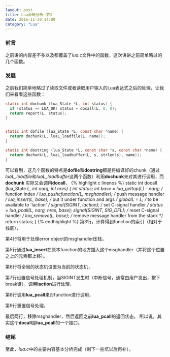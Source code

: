 ```yaml
---
layout: post
title: Lua源码分析（四）
date: 2016-11-30 14:09
category: "Lua"
---
```


### 前言
之前讲的内容差不多以及都覆盖了*lua.c*文件中的函数，这次讲讲之前简单略过的几个函数。

### 发展
之前我们简单地略过了读取文件或者读取用户输入的Lua表达式之后的处理，让我们来看看这些函数：

```c
static int dochunk (lua_State *L, int status) {
  if (status == LUA_OK) status = docall(L, 0, 0);
  return report(L, status);
}


static int dofile (lua_State *L, const char *name) {
  return dochunk(L, luaL_loadfile(L, name));
}

static int dostring (lua_State *L, const char *s, const char *name) {
  return dochunk(L, luaL_loadbuffer(L, s, strlen(s), name));
}
```

可以看到，这几个函数的特点是**dofile**和**dostring**都是将编译好的chunk（通过*luaL_loadfile*和*luaL_loadbuffer*这两个函数）利用**dochunk**来对其进行调用，而 **dochunk** 实际又会调用**docall**，
{% highlight c linenos %}
static int docall (lua_State *L, int narg, int nres) {
  int status;
  int base = lua_gettop(L) - narg;  /* function index */
  lua_pushcfunction(L, msghandler);  /* push message handler */
  lua_insert(L, base);  /* put it under function and args */
  globalL = L;  /* to be available to 'laction' */
  signal(SIGINT, laction);  /* set C-signal handler */
  status = lua_pcall(L, narg, nres, base);
  signal(SIGINT, SIG_DFL); /* reset C-signal handler */
  lua_remove(L, base);  /* remove message handler from the stack */
  return status;
}
{% endhighlight %}
第3行，计算得到function的索引（相对于栈底），

第4行将用于处理error object的msghandler压栈，

第5行通过**lua_insert**在原本function的地方插入这个msghandler（并将这个位置之上的元素都上移）。

第6行将全局的状态机设置为当前的状态机，

第7行设置信号处理机制，当SIGINT发生时（中断信号，通常由用户发出，按下break键），调用**laction**进行处理，

第8行调用**lua_pcall**来对function进行调用，

第9行重置信号处理，

最后两行，移除msghandler，然后返回之前**lua_pcall**的返回状态。
所以说，其实这个**docall**是**lua_pcall**的一个接口。

### 结尾
至此，*lua.c*中的主要内容基本分析完成（剩下一些坑以后再补）。